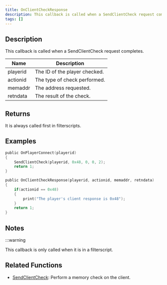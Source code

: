 ```yaml
---
title: OnClientCheckResponse
description: This callback is called when a SendClientCheck request comletes
tags: []
---
```


## Description

This callback is called when a SendClientCheck request completes.

| Name          | Description                       |
| ------------- | --------------------------------- |
| playerid      | The ID of the player checked.     |
| actionid      | The type of check performed.      |
| memaddr       | The address requested.            |
| retndata      | The result of the check.          |

## Returns

It is always called first in filterscripts.

## Examples

```c
public OnPlayerConnect(playerid)
{
    SendClientCheck(playerid, 0x48, 0, 0, 2);
    return 1;
}

public OnClientCheckResponse(playerid, actionid, memaddr, retndata)
{
    if(actionid == 0x48)
    {
        print("The player's client response is 0x48");
    }
    return 1;
}
```

## Notes

:::warning

This callback is only called when it is in a filterscript.

## Related Functions

- [SendClientCheck](../functions/SendClientCheck): Perform a memory check on the client.
